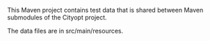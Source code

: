 This Maven project contains test data that is shared between
Maven submodules of the Cityopt project.

The data files are in src/main/resources.
